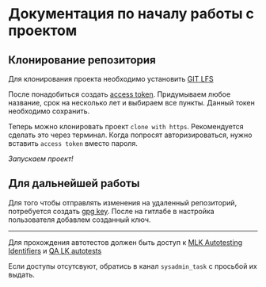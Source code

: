 # Документация по началу работы с проектом

## Клонирование репозитория

Для клонирования проекта необходимо установить [GIT LFS](https://git-lfs.github.com)


После понадобиться создать [access token](https://hq-gitlab.megafon.ru/-/profile/personal_access_tokens). Придумываем любое название, срок на несколько лет и выбираем все пункты. Данный токен необходимо сохранить.


Теперь можно клонировать проект `clone with https`. Рекомендуется сделать это через терминал. Когда попросят авторизироваться, нужно вставить `access token` вместо пароля.

_Запускаем проект!_



## Для дальнейшей работы

Для того чтобы отправлять изменения на удаленный репозиторий, потребуется создать [gpg key](https://hq-gitlab.megafon.ru/help/user/project/repository/gpg_signed_commits/index.md). После на гитлабе в настройка пользователя добавлем созданный ключ.

----

Для прохождения автотестов должен быть доступ к [MLK Autotesting Identifiers](https://hq-gitlab.megafon.ru/megafon/cko/lk/nlk/mlk-autotesting-identifiers) и [QA LK autotests](https://hq-gitlab.megafon.ru/automatic_tests/qa_lk_autotests)

Если доступы отсутсвуют, обратись в канал `sysadmin_task` с просьбой их выдать.
